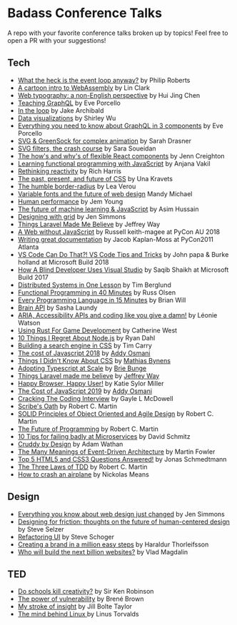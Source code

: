 # Badass Conference Talks

A repo with your favorite conference talks broken up by topics! Feel free to open a PR with your suggestions!

## Tech

- [What the heck is the event loop anyway?](https://www.youtube.com/watch?v=8aGhZQkoFbQ&list=PL53pZ-rLrpJcvXrYWhIG9fu1wbp8KGXlO&index=2&t=0s) by Philip Roberts
- [A cartoon intro to WebAssembly](https://www.youtube.com/watch?v=HktWin_LPf4&list=PL53pZ-rLrpJcvXrYWhIG9fu1wbp8KGXlO&index=3&t=0s) by Lin Clark
- [Web typography: a non-English perspective](https://www.youtube.com/watch?v=yLQHDGRLOwQ&list=PL53pZ-rLrpJcvXrYWhIG9fu1wbp8KGXlO&index=4&t=0s) by Hui Jing Chen
- [Teaching GraphQL](https://www.youtube.com/watch?v=jBmkNF1-KuY&list=PL53pZ-rLrpJcvXrYWhIG9fu1wbp8KGXlO&index=5&t=0s) by Eve Porcello
- [In the loop](https://www.youtube.com/watch?v=cCOL7MC4Pl0&list=PL53pZ-rLrpJcvXrYWhIG9fu1wbp8KGXlO&index=6&t=0s) by Jake Archibald
- [Data visualizations](https://www.youtube.com/watch?v=S1PDU2Ckt5w&list=PL53pZ-rLrpJcvXrYWhIG9fu1wbp8KGXlO&index=7&t=0s) by Shirley Wu
- [Everything you need to know about GraphQL in 3 components](https://www.youtube.com/watch?v=F_M8v6MK0Sc&list=PL53pZ-rLrpJcvXrYWhIG9fu1wbp8KGXlO&index=8&t=0s) by Eve Porcello
- [SVG & GreenSock for complex animation](https://www.youtube.com/watch?v=ZNukcHhpSXg&list=PL53pZ-rLrpJcvXrYWhIG9fu1wbp8KGXlO&index=8) by Sarah Drasner
- [SVG filters, the crash course](https://www.youtube.com/watch?v=XtwGwOemE6w&list=PL53pZ-rLrpJcvXrYWhIG9fu1wbp8KGXlO&index=9) by Sara Soueidan
- [The how's and why's of flexible React components](https://www.youtube.com/watch?v=L38FYURPHDo&list=PL53pZ-rLrpJcvXrYWhIG9fu1wbp8KGXlO&index=10) by Jenn Creighton
- [Learning functional programming with JavaScript](https://www.youtube.com/watch?v=e-5obm1G_FY&list=PL53pZ-rLrpJcvXrYWhIG9fu1wbp8KGXlO&index=11) by Anjana Vakil
- [Rethinking reactivity](https://www.youtube.com/watch?v=AdNJ3fydeao&list=PL53pZ-rLrpJcvXrYWhIG9fu1wbp8KGXlO&index=12) by Rich Harris
- [The past, present, and future of CSS](https://www.youtube.com/watch?v=xlCYisIGnPE&list=PL53pZ-rLrpJcvXrYWhIG9fu1wbp8KGXlO&index=13) by Una Kravets
- [The humble border-radius](https://www.youtube.com/watch?v=JSaMl2OKjfQ&list=PL53pZ-rLrpJcvXrYWhIG9fu1wbp8KGXlO&index=14) by Lea Verou
- [Variable fonts and the future of web design](https://www.youtube.com/watch?v=luAqYCd_TC8&list=PL53pZ-rLrpJcvXrYWhIG9fu1wbp8KGXlO&index=15) Mandy Michael
- [Human performance](https://www.youtube.com/watch?v=qouPzSryggk&list=PL53pZ-rLrpJcvXrYWhIG9fu1wbp8KGXlO&index=16) by Jem Young
- [The future of machine learning & JavaScript](https://www.youtube.com/watch?v=hfSjaChrGpI&list=PL53pZ-rLrpJcvXrYWhIG9fu1wbp8KGXlO&index=17) by Asim Hussain
- [Designing with grid](https://www.youtube.com/watch?v=t0b3uBoDkBs&list=PL53pZ-rLrpJcvXrYWhIG9fu1wbp8KGXlO&index=18) by Jen Simmons
- [Things Laravel Made Me Believe](https://www.youtube.com/watch?v=mDotS5BDqRM) by Jeffrey Way
- [A Web without JavaScript](https://www.youtube.com/watch?v=2XSeNQyPlTY) by Russell keith-magee at PyCon AU 2018
- [Writing great documentation](https://www.youtube.com/watch?v=z3fRu9pkuXE) by Jacob Kaplan-Moss at PyCon2011 Atlanta
- [VS Code Can Do That?! VS Code Tips and Tricks](https://www.youtube.com/watch?v=x5GzCohd4eo) by John papa & Burke holland at Microsoft Build 2018
- [How A Blind Developer Uses Visual Studio](https://www.youtube.com/watch?v=94swlF55tVc) by Saqib Shaikh at Microsoft Build 2017
- [Distributed Systems in One Lesson](https://www.youtube.com/watch?v=-lMVH3DtMFQ) by Tim Berglund
- [Functional Programming in 40 Minutes](https://www.youtube.com/watch?v=0if71HOyVjY&t=471s) by Russ Olsen
- [Every Programming Language in 15 Minutes](https://www.youtube.com/watch?v=7sOGQGvMXJc) by Brian Will
- [Brain API](https://www.youtube.com/watch?v=hY14Er6JX2s) by Sasha Laundy
- [ARIA, Accessibility APIs and coding like you give a damn!](https://www.youtube.com/watch?v=qdB8SRhqvFc) by Léonie Watson
- [Using Rust For Game Development](https://www.youtube.com/watch?v=aKLntZcp27M) by Catherine West
- [10 Things I Regret About Node.js](https://www.youtube.com/watch?v=M3BM9TB-8yA) by Ryan Dahl
- [Building a search engine in CSS](https://www.youtube.com/watch?v=NFeRlR9dOwY) by Tim Carry
- [The cost of Javascript 2018](https://www.youtube.com/watch?v=63I-mEuSvGA&t=135s) by [Addy Osmani](https://github.com/addyosmani)
- [Things I Didn't Know About CSS](https://www.youtube.com/watch?v=WjP7TEKB7Uo&t=57s) by [Mathias Bynens](https://github.com/mathiasbynens)
- [Adopting Typescript at Scale](https://www.youtube.com/watch?v=P-J9Eg7hJwE&t=1314s) by [Brie Bunge](https://github.com/brieb)
- [Things Laravel made me believe](https://www.youtube.com/watch?v=mDotS5BDqRM) by [Jeffrey Way](https://github.com/JeffreyWay)
- [Happy Browser, Happy User!](https://www.youtube.com/watch?v=VAKD_Ob0XTQ) by Katie Sylor Miller
- [The Cost of JavaScript 2019](https://www.youtube.com/watch?v=X9eRLElSW1c&t=42s) by [Addy Osmani](https://github.com/addyosmani)
- [Cracking The Coding Interview](https://www.youtube.com/watch?v=rEJzOhC5ZtQ&t=209s) by Gayle L McDowell
- [Scribe's Oath](https://www.youtube.com/watch?v=Tng6Fox8EfI&t=4s) by Robert C. Martin
- [SOLID Principles of Object Oriented and Agile Design](https://www.youtube.com/watch?v=TMuno5RZNeE) by Robert C. Martin
- [The Future of Programming](https://www.youtube.com/watch?v=ecIWPzGEbFc) by Robert C. Martin
- [10 Tips for failing badly at Microservices](https://m.youtube.com/watch?v=X0tjziAQfNQ) by David Schmitz
- [Cruddy by Design](https://www.youtube.com/watch?v=MF0jFKvS4SI&list=PLTKFvThztq2lLaRxAvLQkNz2-0X6T0u6U&index=4&t=0s) by Adam Wathan
- [The Many Meanings of Event-Driven Architecture](https://youtu.be/STKCRSUsyP0) by Martin Fowler
- [Top 5 HTML5 and CSS3 Questions Answered!](https://youtu.be/GGjpXlUxeNE?list=LLyoCUeDQirxqXjx5b7sCWrw) by Jonas Schmedtmann
- [The Three Laws of TDD](https://youtu.be/qkblc5WRn-U?list=WL) by Robert C. Martin
- [How to crash an airplane](https://www.youtube.com/watch?v=099cHWSbAL8&ab_channel=LeadDev) by Nickolas Means


## Design

- [Everything you know about web design just changed](https://www.youtube.com/watch?v=jBwBACbRuGY&list=PL53pZ-rLrpJcvXrYWhIG9fu1wbp8KGXlO&index=19) by Jen Simmons
- [Designing for friction: thoughts on the future of human-centered design](https://vimeo.com/351622375) by Steve Selzer
- [Refactoring UI](https://www.youtube.com/watch?v=7Z9rrryIOC4) by Steve Schoger
- [Creating a brand in a million easy steps](https://www.youtube.com/watch?v=dHu7ev4x8Lg) by Haraldur Thorleifsson
- [Who will build the next billion websites?](https://www.youtube.com/watch?v=_5OFgYBTuc0) by Vlad Magdalin

## TED

- [Do schools kill creativity?](https://www.ted.com/talks/ken_robinson_says_schools_kill_creativity?referrer=playlist-the_most_popular_talks_of_all#t-67732) by Sir Ken Robinson
- [The power of vulnerability](https://www.ted.com/talks/brene_brown_on_vulnerability/up-next?referrer=playlist-the_most_popular_talks_of_all) by Brené Brown
- [My stroke of insight](https://www.ted.com/talks/jill_bolte_taylor_s_powerful_stroke_of_insight/up-next) by Jill Bolte Taylor
- [The mind behind Linux ](https://www.youtube.com/watch?v=o8NPllzkFhE) by Linus Torvalds
